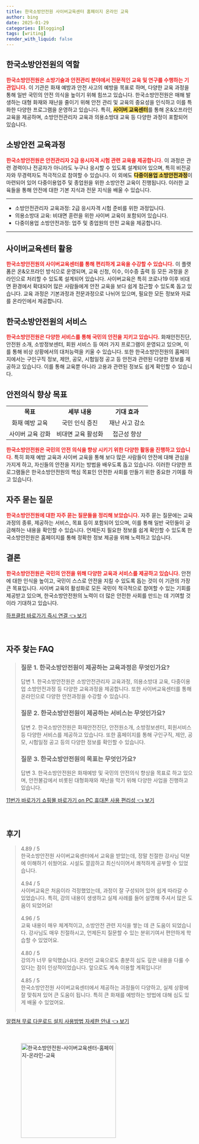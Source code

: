 ```yaml
---
title: 한국소방안전원 사이버교육센터 홈페이지 온라인 교육
author: bing
date: 2025-01-29
categories: [Blogging]
tags: [writing]
render_with_liquid: false
---
```



<h2 id='한국소방안전원의 역할'>한국소방안전원의 역할</h2>

<p><b><span style="color: #ee2323;">한국소방안전원은 소방기술과 안전관리 분야에서 전문적인 교육 및 연구를 수행하는 기관입니다.</span></b> 이 기관은 화재 예방과 안전 사고의 예방을 목표로 하며, 다양한 교육 과정을 통해 일반 국민의 안전 의식을 높이기 위해 힘쓰고 있습니다. 한국소방안전원은 매해 발생하는 대형 화재와 재난을 줄이기 위해 안전 관리 및 교육의 중요성을 인식하고 이를 특화한 다양한 프로그램을 운영하고 있습니다. 특히, <b><span style="background-color: #ffe066;">사이버 교육센터</span></b>를 통해 온&오프라인 교육을 제공하며, 소방안전관리자 교육과 의용소방대 교육 등 다양한 과정이 포함되어 있습니다.</p>

<h2 id='소방안전 교육과정'>소방안전 교육과정</h2>

<p><b><span style="color: #ee2323;">한국소방안전원은 안전관리자 2급 응시자격 시험 관련 교육을 제공합니다.</span></b> 이 과정은 관련 경력이나 전공자가 아니라도 누구나 응시할 수 있도록 설계되어 있으며, 특히 비전공자와 무경력자도 적극적으로 참여할 수 있습니다. 이 외에도 <b><span style="background-color: #ffe066;">다중이용업 소방안전과정</span></b>이 마련되어 있어 다중이용업주 및 종업원을 위한 소방안전 교육이 진행됩니다. 이러한 교육들을 통해 안전에 대한 기본 지식과 전문 지식을 배울 수 있습니다.</p>

<hr />

<ul>
    <li>소방안전관리자 교육과정: 2급 응시자격 시험 준비를 위한 과정입니다.</li>
    <li>의용소방대 교육: 비대면 훈련을 위한 사이버 교육이 포함되어 있습니다.</li>
    <li>다중이용업 소방안전과정: 업주 및 종업원의 안전 교육을 제공합니다.</li>
</ul>

<hr />

<h2 id='사이버교육센터 활용'>사이버교육센터 활용</h2>

<p><b><span style="color: #ee2323;">한국소방안전원의 사이버교육센터를 통해 편리하게 교육을 수강할 수 있습니다.</span></b> 이 플랫폼은 온&오프라인 방식으로 운영되며, 교육 신청, 이수, 이수증 출력 등 모든 과정을 온라인으로 처리할 수 있도록 설계되어 있습니다. 사이버교육은 특히 코로나19 이후 비대면 환경에서 확대되어 많은 사람들에게 안전 교육을 보다 쉽게 접근할 수 있도록 돕고 있습니다. 교육 과정은 기본과정과 전문과정으로 나뉘어 있으며, 필요한 모든 정보와 자료를 온라인에서 제공합니다.</p>

<h2 id='한국소방안전원의 서비스'>한국소방안전원의 서비스</h2>

<p><b><span style="color: #ee2323;">한국소방안전원은 다양한 서비스를 통해 국민의 안전을 지키고 있습니다.</span></b> 화재안전진단, 안전원 소개, 소방정보센터, 회원 서비스 등 여러 가지 프로그램이 운영되고 있으며, 이를 통해 비상 상황에서의 대처능력을 키울 수 있습니다. 또한 한국소방안전원의 홈페이지에서는 구인구직 정보, 제안, 공모, 시험일정 공고 등 안전과 관련된 다양한 정보를 제공하고 있습니다. 이를 통해 교육뿐 아니라 고용과 관련된 정보도 쉽게 확인할 수 있습니다.</p>

<h2 id='안전의식 향상 목표'>안전의식 향상 목표</h2>

<table>
    <tr>
        <td style="text-align: center; height: 17px;"><b>목표</b></td>
        <td style="text-align: center; height: 17px;"><b>세부 내용</b></td>
        <td style="text-align: center; height: 17px;"><b>기대 효과</b></td>
    </tr>
    <tr>
        <td style="text-align: center; height: 17px;">화재 예방 교육</td>
        <td style="text-align: center; height: 17px;">국민 인식 증진</td>
        <td style="text-align: center; height: 17px;">재난 사고 감소</td>
    </tr>
    <tr>
        <td style="text-align: center; height: 17px;">사이버 교육 강화</td>
        <td style="text-align: center; height: 17px;">비대면 교육 활성화</td>
        <td style="text-align: center; height: 17px;">접근성 향상</td>
    </tr>
</table>

<p><b><span style="color: #ee2323;">한국소방안전원은 국민의 안전 의식을 향상 시키기 위한 다양한 활동을 진행하고 있습니다.</span></b> 특히 화재 예방 교육과 사이버 교육을 통해 보다 많은 사람들이 안전에 대해 관심을 가지게 하고, 자신들의 안전을 지키는 방법을 배우도록 돕고 있습니다. 이러한 다양한 프로그램들은 한국소방안전원의 핵심 목표인 안전한 사회를 만들기 위한 중요한 기여를 하고 있습니다.</p>

<h2 id='FAQ'>자주 묻는 질문</h2>

<p><b><span style="color: #ee2323;">한국소방안전원에 대한 자주 묻는 질문들을 정리해 보았습니다.</span></b> 자주 묻는 질문에는 교육 과정의 종류, 제공하는 서비스, 목표 등이 포함되어 있으며, 이를 통해 일반 국민들이 궁금해하는 내용을 확인할 수 있습니다. 언제든지 필요한 정보를 쉽게 확인할 수 있도록 한국소방안전원은 홈페이지를 통해 정확한 정보 제공을 위해 노력하고 있습니다.</p>

<h2 id='결론'>결론</h2>

<p><b><span style="color: #ee2323;">한국소방안전원은 국민의 안전을 위해 다양한 교육과 서비스를 제공하고 있습니다.</span></b> 안전에 대한 인식을 높이고, 국민이 스스로 안전을 지킬 수 있도록 돕는 것이 이 기관의 가장 큰 목표입니다. 사이버 교육의 활성화로 모든 국민이 적극적으로 참여할 수 있는 기회를 제공받고 있으며, 한국소방안전원의 노력이 더 많은 안전한 사회를 만드는 데 기여할 것이라 기대하고 있습니다.</p>


<p><a class="click-button" title="하프클럽 바로가기 즉시 연결" href="https://purplelist.github.io/posts/%ED%95%98%ED%94%84%ED%81%B4%EB%9F%BD-%EB%B0%94%EB%A1%9C%EA%B0%80%EA%B8%B0-%EC%A6%89%EC%8B%9C-%EC%97%B0%EA%B2%B0/" rel="dofollow">하프클럽 바로가기 즉시 연결 👈 보기</a></p><br>
<h2 id='자주_찾는_FAQ'>자주 찾는 FAQ</h2>
<div itemscope="" itemtype="https://schema.org/FAQPage"> 
<blockquote> 
<div itemscope="" itemprop="mainEntity" itemtype="https://schema.org/Question"> 
<h3 itemprop="name">질문 1. 한국소방안전원이 제공하는 교육과정은 무엇인가요?</h3> 
<div itemscope="" itemprop="acceptedAnswer" itemtype="https://schema.org/Answer"> 
<span itemprop="text"> 
<p>답변 1. 한국소방안전원은 소방안전관리자 교육과정, 의용소방대 교육, 다중이용업 소방안전과정 등 다양한 교육과정을 제공합니다. 또한 사이버교육센터를 통해 온라인으로 다양한 안전과정을 수강할 수 있습니다.</p> 
</span> 
</div> 
</div> 

<div itemscope="" itemprop="mainEntity" itemtype="https://schema.org/Question"> 
<h3 itemprop="name">질문 2. 한국소방안전원이 제공하는 서비스는 무엇인가요?</h3> 
<div itemscope="" itemprop="acceptedAnswer" itemtype="https://schema.org/Answer"> 
<span itemprop="text"> 
<p>답변 2. 한국소방안전원은 화재안전진단, 안전원소개, 소방정보센터, 회원서비스 등 다양한 서비스를 제공하고 있습니다. 또한 홈페이지를 통해 구인구직, 제안, 공모, 시험일정 공고 등의 다양한 정보를 확인할 수 있습니다.</p> 
</span> 
</div> 
</div> 

<div itemscope="" itemprop="mainEntity" itemtype="https://schema.org/Question"> 
<h3 itemprop="name">질문 3. 한국소방안전원의 목표는 무엇인가요?</h3> 
<div itemscope="" itemprop="acceptedAnswer" itemtype="https://schema.org/Answer"> 
<span itemprop="text"> 
<p>답변 3. 한국소방안전원은 화재예방 및 국민의 안전의식 향상을 목표로 하고 있으며, 안전불감에서 비롯된 대형화재와 재난을 막기 위해 다양한 사업을 진행하고 있습니다.</p> 
</span> 
</div> 
</div> 
</blockquote> 
</div>
<p><a class="click-button" title="11번가 바로가기 쇼핑몰 바로가기 on PC 휴대폰 사용 편리성" href="https://purplelist.github.io/posts/11%EB%B2%88%EA%B0%80-%EB%B0%94%EB%A1%9C%EA%B0%80%EA%B8%B0-%EC%87%BC%ED%95%91%EB%AA%B0-%EB%B0%94%EB%A1%9C%EA%B0%80%EA%B8%B0-on-PC-%ED%9C%B4%EB%8C%80%ED%8F%B0-%EC%82%AC%EC%9A%A9-%ED%8E%B8%EB%A6%AC%EC%84%B1/" rel="dofollow">11번가 바로가기 쇼핑몰 바로가기 on PC 휴대폰 사용 편리성 👈 보기</a></p><br>
<h2 id='후기'>후기</h2>
<div itemscope itemtype="https://schema.org/Product">
  <blockquote>
  <div itemprop="review" itemscope itemtype="https://schema.org/Review">
      <div itemprop="reviewRating" itemscope itemtype="https://schema.org/Rating"> <span itemprop="ratingValue">4.89</span> / <span itemprop="bestRating">5</span> </div>
      <span itemprop="reviewBody">한국소방안전원 사이버교육센터에서 교육을 받았는데, 정말 친절한 강사님 덕분에 이해하기 쉬웠어요. 시설도 깔끔하고 최신식이어서 쾌적하게 공부할 수 있었습니다.</span>
  </div>
  <br>
  <div itemprop="review" itemscope itemtype="https://schema.org/Review">
      <div itemprop="reviewRating" itemscope itemtype="https://schema.org/Rating"> <span itemprop="ratingValue">4.94</span> / <span itemprop="bestRating">5</span> </div>
      <span itemprop="reviewBody">사이버교육은 처음이라 걱정했었는데, 과정이 잘 구성되어 있어 쉽게 따라갈 수 있었습니다. 특히, 강의 내용이 생생하고 실제 사례를 들어 설명해 주셔서 많은 도움이 되었어요!</span>
  </div>
  <br>
  <div itemprop="review" itemscope itemtype="https://schema.org/Review">
      <div itemprop="reviewRating" itemscope itemtype="https://schema.org/Rating"> <span itemprop="ratingValue">4.96</span> / <span itemprop="bestRating">5</span> </div>
      <span itemprop="reviewBody">교육 내용이 매우 체계적이고, 소방안전 관련 지식을 쌓는 데 큰 도움이 되었습니다. 강사님도 매우 친절하시고, 언제든지 질문할 수 있는 분위기여서 편안하게 학습할 수 있었어요.</span>
  </div>
  <br>
  <div itemprop="review" itemscope itemtype="https://schema.org/Review">
      <div itemprop="reviewRating" itemscope itemtype="https://schema.org/Rating"> <span itemprop="ratingValue">4.80</span> / <span itemprop="bestRating">5</span> </div>
      <span itemprop="reviewBody">강의가 너무 유익했습니다. 온라인 교육으로도 충분히 심도 깊은 내용을 다룰 수 있다는 점이 인상적이었습니다. 앞으로도 계속 이용할 계획입니다!</span>
  </div>
  <br>
  <div itemprop="review" itemscope itemtype="https://schema.org/Review">
      <div itemprop="reviewRating" itemscope itemtype="https://schema.org/Rating"> <span itemprop="ratingValue">4.85</span> / <span itemprop="bestRating">5</span> </div>
      <span itemprop="reviewBody">한국소방안전원 사이버교육센터에서 제공하는 과정들이 다양하고, 실제 상황에 잘 맞춰져 있어 큰 도움이 됩니다. 특히 큰 화재를 예방하는 방법에 대해 심도 있게 배울 수 있었어요.</span>
  </div>
  <br>
  </blockquote>
</div>
<p><a class="click-button" title="알캡쳐 무료 다운로드 설치 사용방법 자세한 안내" href="https://purplelist.github.io/posts/%EC%95%8C%EC%BA%A1%EC%B3%90-%EB%AC%B4%EB%A3%8C-%EB%8B%A4%EC%9A%B4%EB%A1%9C%EB%93%9C-%EC%84%A4%EC%B9%98-%EC%82%AC%EC%9A%A9%EB%B0%A9%EB%B2%95-%EC%9E%90%EC%84%B8%ED%95%9C-%EC%95%88%EB%82%B4/" rel="dofollow">알캡쳐 무료 다운로드 설치 사용방법 자세한 안내 👈 보기</a></p><br>
<figure class="image"><img src="https://purplelist.github.io/assets/img/thumbnail/한국소방안전원-사이버교육센터-홈페이지-온라인-교육.webp" alt="한국소방안전원-사이버교육센터-홈페이지-온라인-교육" width="256" height="256"></figure>